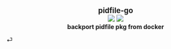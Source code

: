 
<p align="center">
  <b>
    <span style="font-size:larger;">pidfile-go</span>
  </b>
  <br />
   <a href="https://travis-ci.org/detailyang/pidfile-go"><img src="https://travis-ci.org/detailyang/pidfile-go.svg?branch=master" /></a>
   <a href="https://ci.appveyor.com/project/detailyang/pidfile-go"><img src="https://ci.appveyor.com/api/projects/status/nminv3sm2h2lb1ps?svg=true" /></a>
   <br />
   <b>backport pidfile pkg from docker</b>
</p>⏎